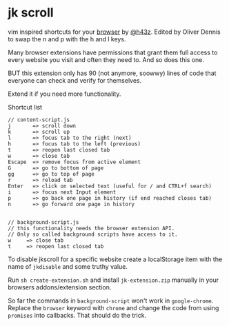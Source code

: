 # jk scroll
vim inspired shortcuts for your [browser](https://addons.mozilla.org/en-US/firefox/addon/jk-scroll/) by [@h43z](https://twitter.com/h43z). Edited by Oliver Dennis to swap the n and p with the h and l keys.

Many browser extensions have permissions that grant them full access to every
website you visit and often they need to. And so does this one.

BUT this extension only has 90 (not anymore, soowwy) lines of code that everyone
can check and verify for themselves.

Extend it if you need more functionality.

Shortcut list
```
// content-script.js
j       => scroll down
k       => scroll up
l       => focus tab to the right (next)
h       => focus tab to the left (previous)
t       => reopen last closed tab
w       => close tab
Escape  => remove focus from active element
G       => go to bottom of page
gg      => go to top of page
r       => reload tab
Enter   => click on selected text (useful for / and CTRL+f search)
i       => focus next Input element
p       => go back one page in history (if end reached closes tab)
n       => go forward one page in history


// background-script.js
// this functionality needs the browser extension API.
// Only so called background scripts have access to it.
w     => close tab
t     => reopen last closed tab
```

To disable jkscroll for a specific website create a localStorage item with the
name of `jkdisable` and some truthy value.

Run `sh create-extension.sh` and install `jk-extension.zip` manually in your
browsers addons/extension section.

So far the commands in  `background-script` won't work in `google-chrome`.
Replace the `browser` keyword with `chrome` and change the code from using
`promises` into callbacks. That should do the trick.
